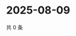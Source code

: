 # 2025-08-09

共 0 条

<!-- BEGIN ZHIHUVIDEO -->
<!-- 最后更新时间 Sat Aug 09 2025 11:45:51 GMT+0800 (China Standard Time) -->

<!-- END ZHIHUVIDEO -->
